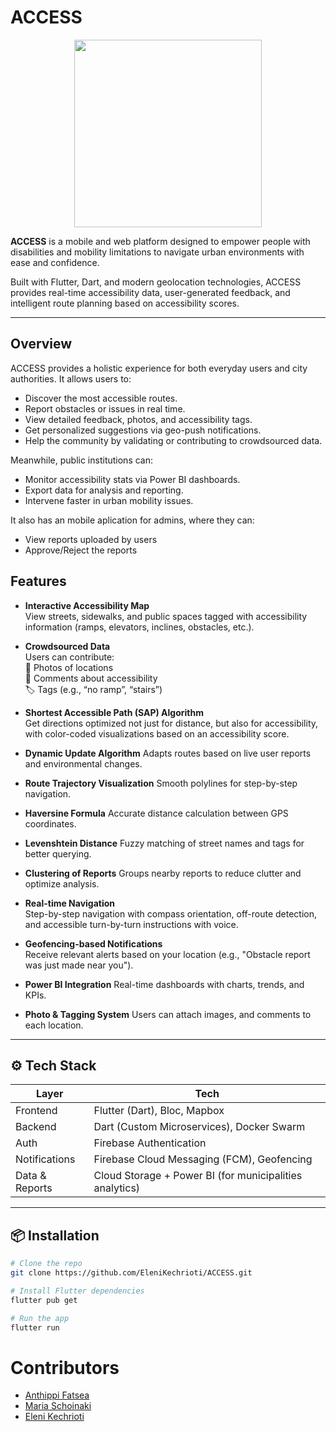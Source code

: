 #  ACCESS 
<div align="center">
    <img src =https://github.com/user-attachments/assets/e282bbde-a32d-4079-b9dc-67cb6d140c5e  width = "300px">
</div>

**ACCESS** is a mobile and web platform designed to empower people with disabilities and mobility limitations to navigate urban environments with ease and confidence.


Built with Flutter, Dart, and modern geolocation technologies, ACCESS provides real-time accessibility data, user-generated feedback, and intelligent route planning based on accessibility scores.

---

##  Overview

ACCESS provides a holistic experience for both everyday users and city authorities. It allows users to:

- Discover the most accessible routes.
- Report obstacles or issues in real time.
- View detailed feedback, photos, and accessibility tags.
- Get personalized suggestions via geo-push notifications.
- Help the community by validating or contributing to crowdsourced data.

Meanwhile, public institutions can:

- Monitor accessibility stats via Power BI dashboards.
- Export data for analysis and reporting.
- Intervene faster in urban mobility issues.

It also has an mobile aplication for admins, where they can:
  - View reports uploaded by users
  - Approve/Reject the reports

## Features

- **Interactive Accessibility Map**  
  View streets, sidewalks, and public spaces tagged with accessibility information (ramps, elevators, inclines, obstacles, etc.).

- **Crowdsourced Data**  
  Users can contribute:  
  📸 Photos of locations  
  📝 Comments about accessibility  
  🏷️ Tags (e.g., “no ramp”, “stairs”)

- **Shortest Accessible Path (SAP) Algorithm**  
  Get directions optimized not just for distance, but also for accessibility, with color-coded visualizations based on an accessibility score.

- **Dynamic Update Algorithm** 
  Adapts routes based on live user reports and environmental changes.

- **Route Trajectory Visualization** 
  Smooth polylines for step-by-step navigation.

- **Haversine Formula** 
  Accurate distance calculation between GPS coordinates.
  
- **Levenshtein Distance** 
  Fuzzy matching of street names and tags for better querying.
  
- **Clustering of Reports** 
  Groups nearby reports to reduce clutter and optimize analysis.

- **Real-time Navigation**  
  Step-by-step navigation with compass orientation, off-route detection, and accessible turn-by-turn instructions with voice.

- **Geofencing-based Notifications**  
  Receive relevant alerts based on your location (e.g., "Obstacle report was just made near you").

- **Power BI Integration** 
  Real-time dashboards with charts, trends, and KPIs.

- **Photo & Tagging System** 
  Users can attach images, and comments to each location.

---
## ⚙️ Tech Stack

| Layer     | Tech                                      |
| --------- | ---------------------------------------- |
| Frontend  | Flutter (Dart), Bloc, Mapbox              |
| Backend   | Dart (Custom Microservices), Docker Swarm |
| Auth      | Firebase Authentication                   |
| Notifications | Firebase Cloud Messaging (FCM), Geofencing |
| Data & Reports | Cloud Storage + Power BI (for municipalities analytics) |

---

## 📦 Installation

```bash
# Clone the repo
git clone https://github.com/EleniKechrioti/ACCESS.git 

# Install Flutter dependencies
flutter pub get

# Run the app
flutter run
```

# Contributors
- [Anthippi Fatsea](https://github.com/Anthippi)
- [Maria Schoinaki](https://github.com/MariaSchoinaki)
- [Eleni Kechrioti](https://github.com/EleniKechrioti)
